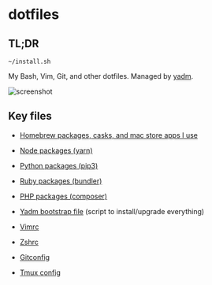 # dotfiles

## TL;DR

```
~/install.sh
```

My Bash, Vim, Git, and other dotfiles. Managed by [yadm](https://thelocehiliosan.github.io/yadm/docs).

![screenshot](https://user-images.githubusercontent.com/661038/71217556-0cd39e00-2273-11ea-9be5-009dd6c874ce.png)



## Key files

* [Homebrew packages, casks, and mac store apps I use](.Brewfile)
* [Node packages (yarn)](.config/yarn/global/package.json)
* [Python packages (pip3)](requirements.txt)
* [Ruby packages (bundler)](Gemfile)
* [PHP packages (composer)](.composer/composer.json)

* [Yadm bootstrap file](.config/yadm/bootstrap) (script to install/upgrade everything)
* [Vimrc](.vimrc)
* [Zshrc](.zshrc)
* [Gitconfig](.gitconfig)
* [Tmux config](.tmux.conf)
